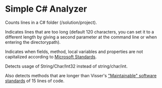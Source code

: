 # Simple C# Analyzer

Counts lines in a C# folder (/solution/project).

Indicates lines that are too long (default 120 characters, you can set it to a different length by giving a second parameter at the command line or when entering the directorypath).

Indicates when fields, method, local variables and properties are not capitalized according to [Microsoft Standards](https://learn.microsoft.com/en-us/dotnet/csharp/fundamentals/coding-style/coding-conventions).

Detects usage of String/Char/Int32 instead of string/char/int.

Also detects methods that are longer than Visser's ["Maintainable" software standards](chrome-extension://efaidnbmnnnibpcajpcglclefindmkaj/https://www.softwareimprovementgroup.com/wp-content/uploads/Building_Maintainable_Software_C_Sharp_SIG.compressed.pdf) of 15 lines of code.
